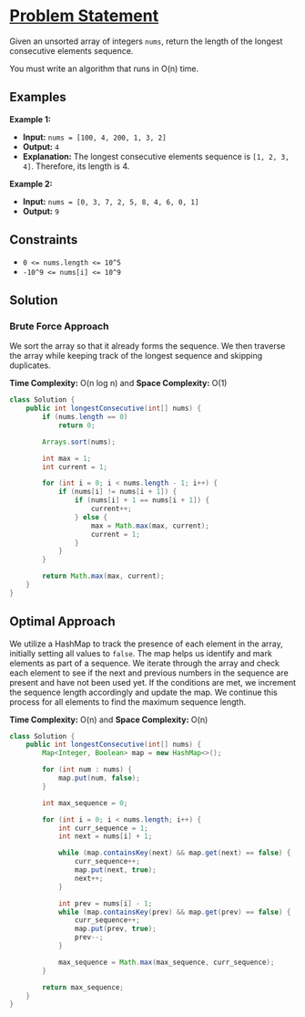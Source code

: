 # [Problem Statement](https://leetcode.com/problems/longest-consecutive-sequence/)

Given an unsorted array of integers `nums`, return the length of the longest consecutive elements sequence.

You must write an algorithm that runs in O(n) time.

## Examples

**Example 1:**

- **Input:** `nums = [100, 4, 200, 1, 3, 2]`
- **Output:** `4`
- **Explanation:** The longest consecutive elements sequence is `[1, 2, 3, 4]`. Therefore, its length is 4.

**Example 2:**

- **Input:** `nums = [0, 3, 7, 2, 5, 8, 4, 6, 0, 1]`
- **Output:** `9`

## Constraints

- `0 <= nums.length <= 10^5`
- `-10^9 <= nums[i] <= 10^9`

## Solution

### Brute Force Approach

We sort the array so that it already forms the sequence. We then traverse the array while keeping track of the longest sequence and skipping duplicates.

**Time Complexity:** O(n log n) and **Space Complexity:** O(1) 
```java
class Solution {
    public int longestConsecutive(int[] nums) {
        if (nums.length == 0) 
            return 0;

        Arrays.sort(nums);

        int max = 1;
        int current = 1;

        for (int i = 0; i < nums.length - 1; i++) {
            if (nums[i] != nums[i + 1]) {
                if (nums[i] + 1 == nums[i + 1]) {
                    current++;
                } else {
                    max = Math.max(max, current);
                    current = 1;
                }
            }
        }

        return Math.max(max, current);
    }
}
```

## Optimal Approach

We utilize a HashMap to track the presence of each element in the array, initially setting all values to `false`. The map helps us identify and mark elements as part of a sequence. We iterate through the array and check each element to see if the next and previous numbers in the sequence are present and have not been used yet. If the conditions are met, we increment the sequence length accordingly and update the map. We continue this process for all elements to find the maximum sequence length.

**Time Complexity:** O(n) and **Space Complexity:** O(n)
```java
class Solution {
    public int longestConsecutive(int[] nums) {
        Map<Integer, Boolean> map = new HashMap<>();

        for (int num : nums) {
            map.put(num, false);
        }

        int max_sequence = 0;

        for (int i = 0; i < nums.length; i++) {
            int curr_sequence = 1;
            int next = nums[i] + 1;

            while (map.containsKey(next) && map.get(next) == false) {
                curr_sequence++;
                map.put(next, true);
                next++;
            }

            int prev = nums[i] - 1;
            while (map.containsKey(prev) && map.get(prev) == false) {
                curr_sequence++;
                map.put(prev, true);
                prev--;
            }

            max_sequence = Math.max(max_sequence, curr_sequence);
        }

        return max_sequence;
    }
}
```

